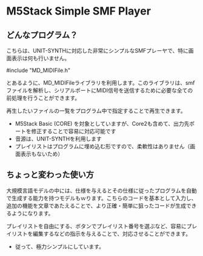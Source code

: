 # M5Stack Simple SMF Player

## どんなプログラム？

こちらは、UNIT-SYNTHに対応した非常にシンプルなSMFプレーヤで、特に画面表示は何も行いません。

#include "MD_MIDIFile.h"

とあるように、MD_MIDIFileライブラリを利用します。このライブラリは、smfファイルを解析し、シリアルポートにMIDI信号を送信するために必要な全ての前処理を行うことができます。

再生したいファイルの一覧をプログラム中で指定することで再生できます。

- M5Stack Basic (CORE) を対象としていますが、Core2も含めて、出力先ポートを修正することで容易に対応可能です
- 音源は、UNIT-SYNTHを利用します
- プレイリストはプログラムに埋め込む形ですので、柔軟性はありません（画面表示もないため）

## ちょっと変わった使い方

大規模言語モデルの中には、仕様を与えるとその仕様に従ったプログラムを自動で生成する能力を持つモデルもｗります。こちらのコードを基本として入力し、追加の機能を文章であたえることで、より正確・簡単に狙ったコードが生成できるようになります。

プレイリストを自由にする、ボタンでプレイリスト番号を選ぶなど、容易にプレイリストを編集するなどの指示を与えることで、対応させることができます。
- 従って、極力シンプルにしています。
